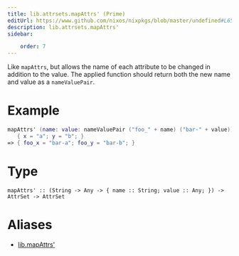```yaml
---
title: lib.attrsets.mapAttrs' (Prime)
editUrl: https://www.github.com/nixos/nixpkgs/blob/master/undefined#L652C5
description: lib.attrsets.mapAttrs'
sidebar:

    order: 7
---
```


Like `mapAttrs`, but allows the name of each attribute to be
changed in addition to the value.  The applied function should
return both the new name and value as a `nameValuePair`.

# Example

```nix
mapAttrs' (name: value: nameValuePair ("foo_" + name) ("bar-" + value))
   { x = "a"; y = "b"; }
=> { foo_x = "bar-a"; foo_y = "bar-b"; }
```

# Type

```
mapAttrs' :: (String -> Any -> { name :: String; value :: Any; }) -> AttrSet -> AttrSet
```


# Aliases

- [lib.mapAttrs'](/nix-doc-comments/reference/lib/lib-mapattrs' (prime))


